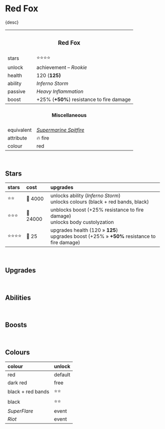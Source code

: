 # Red Fox

{desc}


<table>
  <tr>
    <th colspan="2"> <h3> Red Fox </h3> </th>
  </tr>
  <tr>
    <td> stars </td>
    <td> ⭐⭐⭐⭐ </td>
  </tr>
  <tr>
    <td> unlock </td>
    <td> achievement – <em>Rookie</em> </td>
  </tr>
  <tr>
    <td> health </td>
    <td> 120 (<b>125</em>) </td>
  </tr>
  <tr>
    <td> ability </td>
    <td> <em> Inferno Storm </em> </td>
  </tr>
  <tr>
    <td> passive </td>
    <td> <em> Heavy Inflammation </em> </td>
  </tr>
  <tr>
    <td> boost </td>
    <td> +25% (<b>+50%</b>) resistance to fire damage </td>
  </tr>
  <tr>
    <th colspan="2"> <h4> Miscellaneous </h4> </th>
  </tr>
  <tr>
    <td> equivalent </td>
    <td> <a href="https://en.wikipedia.org/wiki/Supermarine_Spitfire"> <em> Supermarine Spitfire </em> </a> </td>
  </tr>
  <tr>
    <td> attribute </td>
    <td> 🔥 fire </td>
  </tr>
  <tr>
    <td> colour </td>
    <td> red </td>
  </tr>
</table>

<br>

## Stars

| stars | cost | upgrades |
| :---- | :--- | :------- |
| ⭐⭐ | 🔸 4000 | unlocks ability (*Inferno Storm*) <br> unlocks colours (black + red bands, black) |
| ⭐⭐⭐ | 🔸 24000 | unblocks boost (+25% resistance to fire damage) <br> unlocks body custolyzation |
| ⭐⭐⭐⭐ | 🔹 25 | upgrades health (120 » **125**) <br> upgrades boost (+25% » **+50%** resistance to fire damage) |

<br>

## Upgrades

<br>

## Abilities

<br>

## Boosts

<br>

## Colours

| colour | unlock |
| :----- | :----- |
| red | default |
| dark red | free |
| black + red bands | ⭐⭐ |
| black | ⭐⭐ |
| *SuperFlare* | event |
| *Riot* | event |
